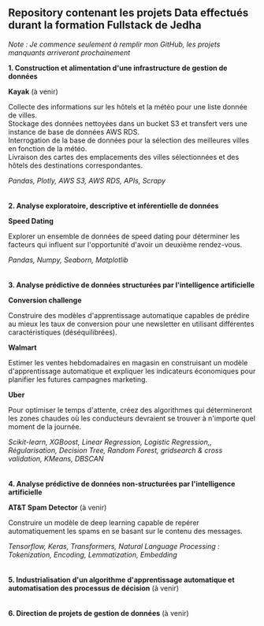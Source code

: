 ## Repository contenant les projets Data effectués durant la formation Fullstack de Jedha

*Note : Je commence seulement à remplir mon GitHub, les projets manquants arriveront prochainement*

**1. Construction et alimentation d'une infrastructure de gestion de données**

**Kayak** (à venir)

Collecte des informations sur les hôtels et la météo pour une liste donnée de villes. \
Stockage des données nettoyées dans un bucket S3 et transfert vers une instance de base de données AWS RDS. \
Interrogation de la base de données pour la sélection des meilleures villes en fonction de la météo. \
Livraison des cartes des emplacements des villes sélectionnées et des hôtels des destinations correspondantes.

*Pandas, Plotly, AWS S3, AWS RDS, APIs, Scrapy*
\
\
\
**2. Analyse exploratoire, descriptive et inférentielle de données**

**Speed Dating**

Explorer un ensemble de données de speed dating pour déterminer les facteurs qui influent sur l'opportunité d'avoir un deuxième rendez-vous.

*Pandas, Numpy, Seaborn, Matplotlib*
\
\
\
**3. Analyse prédictive de données structurées par l'intelligence artificielle**

**Conversion challenge**

Construire des modèles d'apprentissage automatique capables de prédire au mieux les taux de conversion pour une newsletter en utilisant différentes caractéristiques (déséquilibrées).

**Walmart**

Estimer les ventes hebdomadaires en magasin en construisant un modèle d'apprentissage automatique et expliquer les indicateurs économiques pour planifier les futures campagnes marketing.

**Uber**

Pour optimiser le temps d'attente, créez des algorithmes qui détermineront les zones chaudes où les conducteurs devraient se trouver à n'importe quel moment de la journée.

*Scikit-learn, XGBoost, Linear Regression, Logistic Regression,, Régularisation, Decision Tree, Random Forest, gridsearch & cross validation, KMeans, DBSCAN*
\
\
\
**4. Analyse prédictive de données non-structurées par   l'intelligence artificielle**

**AT&T Spam Detector** (à venir)

Construire un modèle de deep learning capable de repérer automatiquement les spams en se basant sur le contenu des messages.

*Tensorflow, Keras, Transformers, Natural Language Processing : Tokenization, Encoding, Lemmatization, Embedding*
\
\
\
**5. Industrialisation d'un algorithme d'apprentissage automatique et automatisation des processus de décision** (à venir)
\
\
\
**6. Direction de projets de gestion de données** (à venir)














